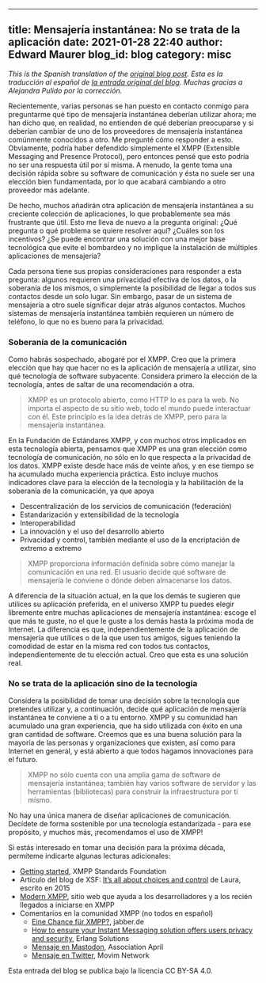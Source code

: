------
title: Mensajería instantánea: No se trata de la aplicación
date: 2021-01-28 22:40
author: Edward Maurer
blog_id: blog
category: misc
------

_This is the Spanish translation of the [original blog post](https://xmpp.org/2021/01/instant-messaging-its-not-about-the-app/)._
_Esta es la traducción al español de [la entrada original del blog](https://xmpp.org/2021/01/instant-messaging-its-not-about-the-app/)._
_Muchas gracias a Alejandra Pulido por la corrección._

Recientemente, varias personas se han puesto en contacto conmigo para preguntarme qué tipo de mensajería instantánea deberían utilizar ahora; me han dicho que, en realidad, no entienden de qué deberían preocuparse y si deberían cambiar de uno de los proveedores de mensajería instantánea comúnmente conocidos a otro. 
Me pregunté cómo responder a esto. Obviamente, podría haber defendido simplemente el XMPP (Extensible Messaging and Presence Protocol), pero entonces pensé que esto podría no ser una respuesta útil por sí misma. A menudo, la gente toma una decisión rápida sobre su software de comunicación y ésta no suele ser una elección bien fundamentada, por lo que acabará cambiando a otro proveedor más adelante.

De hecho, muchos añadirán otra aplicación de mensajería instantánea a su creciente colección de aplicaciones, lo que probablemente sea más frustrante que útil. Esto me lleva de nuevo a la pregunta original: ¿Qué pregunta o qué problema se quiere resolver aquí? ¿Cuáles son los incentivos? ¿Se puede encontrar una solución con una mejor base tecnológica que evite el bombardeo y no implique la instalación de múltiples aplicaciones de mensajería?

Cada persona tiene sus propias consideraciones para responder a esta pregunta: algunos requieren una privacidad efectiva de los datos, o la soberanía de los mismos, o simplemente la posibilidad de llegar a todos sus contactos desde un solo lugar. Sin embargo, pasar de un sistema de mensajería a otro suele significar dejar atrás algunos contactos. Muchos sistemas de mensajería instantánea también requieren un número de teléfono, lo que no es bueno para la privacidad.

### Soberanía de la comunicación

Como habrás sospechado, abogaré por el XMPP. Creo que la primera elección que hay que hacer no es la aplicación de mensajería a utilizar, sino qué tecnología de software subyacente. Considera primero la elección de la tecnología, antes de saltar de una recomendación a otra.

> XMPP es un protocolo abierto, como HTTP lo es para la web. No importa el aspecto de su sitio web, todo el mundo puede interactuar con él. Este principio es la idea detrás de XMPP, pero para la mensajería instantánea.

En la Fundación de Estándares XMPP, y con muchos otros implicados en esta tecnología abierta, pensamos que XMPP es una gran elección como tecnología de comunicación, no sólo en lo que respecta a la privacidad de los datos. XMPP existe desde hace más de veinte años, y en ese tiempo se ha acumulado mucha experiencia práctica. Esto incluye muchos indicadores clave para la elección de la tecnología y la habilitación de la soberanía de la comunicación, ya que apoya

- Descentralización de los servicios de comunicación (federación)
- Estandarización y extensibilidad de la tecnología
- Interoperabilidad
- La innovación y el uso del desarrollo abierto
- Privacidad y control, también mediante el uso de la encriptación de extremo a extremo

> XMPP proporciona información definida sobre cómo manejar la comunicación en una red. El usuario decide qué software de mensajería le conviene o dónde deben almacenarse los datos.

A diferencia de la situación actual, en la que los demás te sugieren que utilices su aplicación preferida, en el universo XMPP tu puedes elegir libremente entre muchas aplicaciones de mensajería instantánea: escoge el que más te guste, no el que le guste a los demás hasta la próxima moda de Internet. La diferencia es que, independientemente de la aplicación de mensajería que utilices o de la que usen tus amigos, sigues teniendo la comodidad de estar en la misma red con todos tus contactos, independientemente de tu elección actual. Creo que esta es una solución real.

### No se trata de la aplicación sino de la tecnología

Considera la posibilidad de tomar una decisión sobre la tecnología que pretendes utilizar y, a continuación, decide qué aplicación de mensajería instantánea te conviene a ti o a tu entorno. XMPP y su comunidad han acumulado una gran experiencia, que ha sido utilizada con éxito en una gran cantidad de software. Creemos que es una buena solución para la mayoría de las personas y organizaciones que existen, así como para Internet en general, y está abierto a que todos hagamos innovaciones para el futuro.

> XMPP no sólo cuenta con una amplia gama de software de mensajería instantánea; también hay varios software de servidor y las herramientas (bibliotecas) para construir la infraestructura por ti mismo.

No hay una única manera de diseñar aplicaciones de comunicación. Decídete de forma sostenible por una tecnología estandarizada - para ese propósito, y muchos más, ¡recomendamos el uso de XMPP!

Si estás interesado en tomar una decisión para la próxima década, permíteme indicarte algunas lecturas adicionales:

- [Getting started](https://xmpp.org/getting-started/), XMPP Standards Foundation
- Artículo del blog de XSF: [It’s all about choices and control](https://xmpp.org/2015/01/its-all-about-choices-and-control/) de Laura, escrito en 2015
- [Modern XMPP](https://docs.modernxmpp.org/), sitio web que ayuda a los desarrolladores y a los recién llegados a iniciarse en XMPP
- Comentarios en la comunidad XMPP (no todos en español)
    - [Eine Chance für XMPP?](https://www.jabber.de/eine-chance-fuer-xmpp/), jabber.de
    - [How to ensure your Instant Messaging solution offers users privacy and security](https://www.erlang-solutions.com/blog/how-to-ensure-your-instant-messaging-solution-offers-users-privacy-and-security.html), Erlang Solutions
    - [Mensaje en Mastodon](https://pouet.april.org/@aprilorg/105520799332659637), Association April
    - [Mensaje en Twitter](https://twitter.com/MovimNetwork/status/1351138046029279239), Movim Network

Esta entrada del blog se publica bajo la licencia CC BY-SA 4.0.
